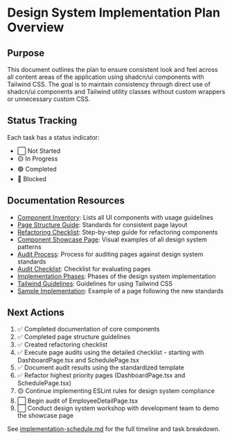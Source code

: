 # Design System Implementation Plan Overview

## Purpose

This document outlines the plan to ensure consistent look and feel across all content areas of the application using shadcn/ui components with Tailwind CSS. The goal is to maintain consistency through direct use of shadcn/ui components and Tailwind utility classes without custom wrappers or unnecessary custom CSS.

## Status Tracking

Each task has a status indicator:

- ⬜️ Not Started
- 🟡 In Progress
- 🟢 Completed
- 🔴 Blocked

## Documentation Resources

- [Component Inventory](./component-inventory.md): Lists all UI components with usage guidelines
- [Page Structure Guide](./page-structure-guide.md): Standards for consistent page layout
- [Refactoring Checklist](./refactoring-checklist.md): Step-by-step guide for refactoring components
- [Component Showcase Page](../pages/DesignSystemShowcasePage.tsx): Visual examples of all design system patterns
- [Audit Process](./audit-process.md): Process for auditing pages against design system standards
- [Audit Checklist](./audit-checklist.md): Checklist for evaluating pages
- [Implementation Phases](./implementation-phases.md): Phases of the design system implementation
- [Tailwind Guidelines](./tailwind-guidelines.md): Guidelines for using Tailwind CSS
- [Sample Implementation](./sample-implementation.md): Example of a page following the new standards

## Next Actions

1. ✅ Completed documentation of core components
2. ✅ Completed page structure guidelines
3. ✅ Created refactoring checklist
4. ✅ Execute page audits using the detailed checklist - starting with DashboardPage.tsx and SchedulePage.tsx
5. ✅ Document audit results using the standardized template
6. ✅ Refactor highest priority pages (DashboardPage.tsx and SchedulePage.tsx)
7. 🟡 Continue implementing ESLint rules for design system compliance
8. ⬜️ Begin audit of EmployeeDetailPage.tsx
9. ⬜️ Conduct design system workshop with development team to demo the showcase page

See [implementation-schedule.md](./implementation-schedule.md) for the full timeline and task breakdown.
